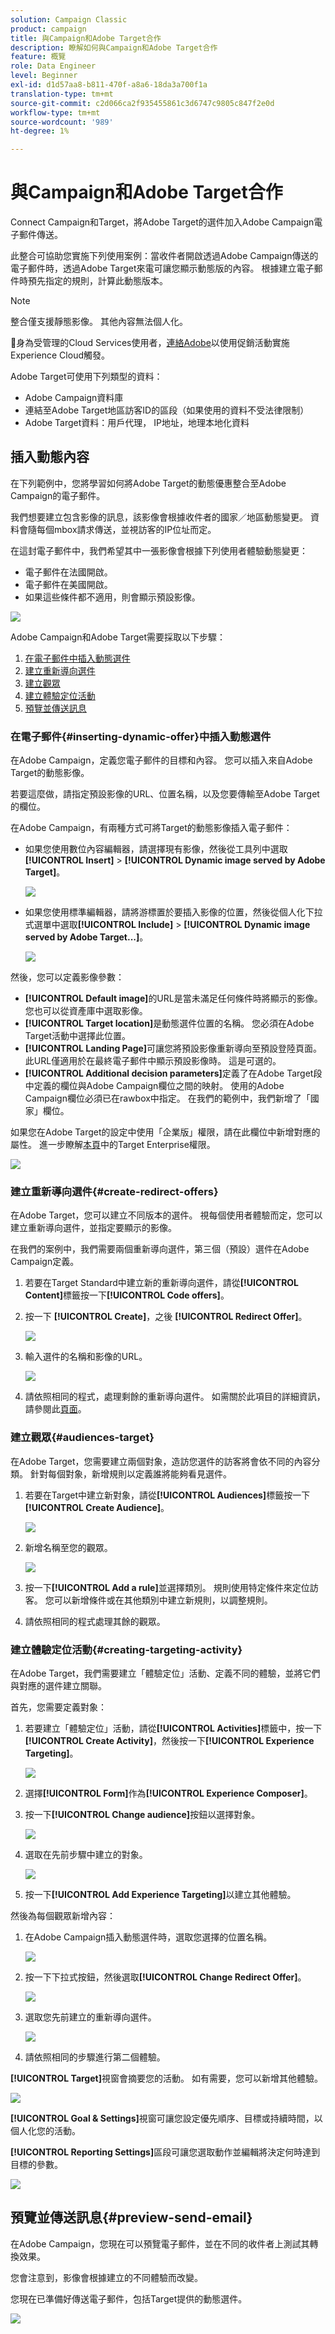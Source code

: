 ```yaml
---
solution: Campaign Classic
product: campaign
title: 與Campaign和Adobe Target合作
description: 瞭解如何與Campaign和Adobe Target合作
feature: 概覽
role: Data Engineer
level: Beginner
exl-id: d1d57aa8-b811-470f-a8a6-18da3a700f1a
translation-type: tm+mt
source-git-commit: c2d066ca2f935455861c3d6747c9805c847f2e0d
workflow-type: tm+mt
source-wordcount: '989'
ht-degree: 1%

---
```


# 與Campaign和Adobe Target合作

Connect Campaign和Target，將Adobe Target的選件加入Adobe Campaign電子郵件傳送。

此整合可協助您實施下列使用案例：當收件者開啟透過Adobe Campaign傳送的電子郵件時，透過Adobe Target來電可讓您顯示動態版的內容。 根據建立電子郵件時預先指定的規則，計算此動態版本。

>[!NOTE]
>整合僅支援靜態影像。 其他內容無法個人化。

:speech_balloon:身為受管理的Cloud Services使用者，[連絡Adobe](../start/support.md#support)以使用促銷活動實施Experience Cloud觸發。

Adobe Target可使用下列類型的資料：

* Adobe Campaign資料庫
* 連結至Adobe Target地區訪客ID的區段（如果使用的資料不受法律限制）
* Adobe Target資料：用戶代理， IP地址，地理本地化資料

## 插入動態內容

在下列範例中，您將學習如何將Adobe Target的動態優惠整合至Adobe Campaign的電子郵件。

我們想要建立包含影像的訊息，該影像會根據收件者的國家／地區動態變更。 資料會隨每個mbox請求傳送，並視訪客的IP位址而定。

在這封電子郵件中，我們希望其中一張影像會根據下列使用者體驗動態變更：

* 電子郵件在法國開啟。
* 電子郵件在美國開啟。
* 如果這些條件都不適用，則會顯示預設影像。

![](assets/target_4.png)

Adobe Campaign和Adobe Target需要採取以下步驟：

1. [在電子郵件中插入動態選件](#inserting-dynamic-offer)
1. [建立重新導向選件](#create-redirect-offers)
1. [建立觀眾](#audiences-target)
1. [建立體驗定位活動](#creating-targeting-activity)
1. [預覽並傳送訊息](#preview-send-email)

### 在電子郵件{#inserting-dynamic-offer}中插入動態選件

在Adobe Campaign，定義您電子郵件的目標和內容。 您可以插入來自Adobe Target的動態影像。

若要這麼做，請指定預設影像的URL、位置名稱，以及您要傳輸至Adobe Target的欄位。

在Adobe Campaign，有兩種方式可將Target的動態影像插入電子郵件：

* 如果您使用數位內容編輯器，請選擇現有影像，然後從工具列中選取&#x200B;**[!UICONTROL Insert]** > **[!UICONTROL Dynamic image served by Adobe Target]**。

   ![](assets/target_5.png)

* 如果您使用標準編輯器，請將游標置於要插入影像的位置，然後從個人化下拉式選單中選取&#x200B;**[!UICONTROL Include]** > **[!UICONTROL Dynamic image served by Adobe Target...]**。

   ![](assets/target_12.png)

然後，您可以定義影像參數：

* **[!UICONTROL Default image]**&#x200B;的URL是當未滿足任何條件時將顯示的影像。 您也可以從資產庫中選取影像。
* **[!UICONTROL Target location]**&#x200B;是動態選件位置的名稱。 您必須在Adobe Target活動中選擇此位置。
* **[!UICONTROL Landing Page]**&#x200B;可讓您將預設影像重新導向至預設登陸頁面。 此URL僅適用於在最終電子郵件中顯示預設影像時。 這是可選的。
* **[!UICONTROL Additional decision parameters]**&#x200B;定義了在Adobe Target段中定義的欄位與Adobe Campaign欄位之間的映射。 使用的Adobe Campaign欄位必須已在rawbox中指定。 在我們的範例中，我們新增了「國家」欄位。

如果您在Adobe Target的設定中使用「企業版」權限，請在此欄位中新增對應的屬性。 進一步瞭解[本頁](https://experienceleague.adobe.com/docs/target/using/administer/manage-users/enterprise/properties-overview.html?lang=en#administer)中的Target Enterprise權限。

![](assets/target_13.png)

### 建立重新導向選件{#create-redirect-offers}

在Adobe Target，您可以建立不同版本的選件。 視每個使用者體驗而定，您可以建立重新導向選件，並指定要顯示的影像。

在我們的案例中，我們需要兩個重新導向選件，第三個（預設）選件在Adobe Campaign定義。

1. 若要在Target Standard中建立新的重新導向選件，請從&#x200B;**[!UICONTROL Content]**&#x200B;標籤按一下&#x200B;**[!UICONTROL Code offers]**。

1. 按一下 **[!UICONTROL Create]**，之後 **[!UICONTROL Redirect Offer]**。

   ![](assets/target_9.png)

1. 輸入選件的名稱和影像的URL。

   ![](assets/target_6.png)

1. 請依照相同的程式，處理剩餘的重新導向選件。 如需關於此項目的詳細資訊，請參閱此[頁面](https://experienceleague.adobe.com/docs/target/using/experiences/offers/offer-redirect.html?lang=en#experiences)。

### 建立觀眾{#audiences-target}

在Adobe Target，您需要建立兩個對象，造訪您選件的訪客將會依不同的內容分類。 針對每個對象，新增規則以定義誰將能夠看見選件。

1. 若要在Target中建立新對象，請從&#x200B;**[!UICONTROL Audiences]**&#x200B;標籤按一下&#x200B;**[!UICONTROL Create Audience]**。

   ![](assets/audiences_1.png)

1. 新增名稱至您的觀眾。

   ![](assets/audiences_2.png)

1. 按一下&#x200B;**[!UICONTROL Add a rule]**&#x200B;並選擇類別。 規則使用特定條件來定位訪客。 您可以新增條件或在其他類別中建立新規則，以調整規則。

1. 請依照相同的程式處理其餘的觀眾。

### 建立體驗定位活動{#creating-targeting-activity}

在Adobe Target，我們需要建立「體驗定位」活動、定義不同的體驗，並將它們與對應的選件建立關聯。

首先，您需要定義對象：

1. 若要建立「體驗定位」活動，請從&#x200B;**[!UICONTROL Activities]**&#x200B;標籤中，按一下&#x200B;**[!UICONTROL Create Activity]**，然後按一下&#x200B;**[!UICONTROL Experience Targeting]**。

   ![](assets/target_10.png)

1. 選擇&#x200B;**[!UICONTROL Form]**&#x200B;作為&#x200B;**[!UICONTROL Experience Composer]**。

1. 按一下&#x200B;**[!UICONTROL Change audience]**&#x200B;按鈕以選擇對象。

   ![](assets/target_10_2.png)

1. 選取在先前步驟中建立的對象。

   ![](assets/target_10_3.png)

1. 按一下&#x200B;**[!UICONTROL Add Experience Targeting]**&#x200B;以建立其他體驗。

然後為每個觀眾新增內容：

1. 在Adobe Campaign插入動態選件時，選取您選擇的位置名稱。

   ![](assets/target_15.png)

1. 按一下下拉式按鈕，然後選取&#x200B;**[!UICONTROL Change Redirect Offer]**。

   ![](assets/target_content.png)

1. 選取您先前建立的重新導向選件。

   ![](assets/target_content_2.png)

1. 請依照相同的步驟進行第二個體驗。

**[!UICONTROL Target]**&#x200B;視窗會摘要您的活動。 如有需要，您可以新增其他體驗。

![](assets/target_experience.png)

**[!UICONTROL Goal & Settings]**&#x200B;視窗可讓您設定優先順序、目標或持續時間，以個人化您的活動。

**[!UICONTROL Reporting Settings]**&#x200B;區段可讓您選取動作並編輯將決定何時達到目標的參數。

![](assets/target_experience_2.png)

## 預覽並傳送訊息{#preview-send-email}

在Adobe Campaign，您現在可以預覽電子郵件，並在不同的收件者上測試其轉換效果。

您會注意到，影像會根據建立的不同體驗而改變。

您現在已準備好傳送電子郵件，包括Target提供的動態選件。

![](assets/target_20.png)
